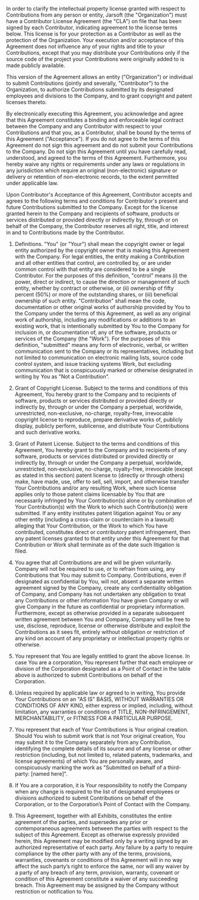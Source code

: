 In order to clarify the intellectual property license granted with respect to Contributions from any person or entity, Jarsoft (the "Organization") must have a Contributor License Agreement (the "CLA") on file that has been signed by each Contributor, indicating agreement to the license terms below. This license is for your protection as a Contributor as well as the protection of the Organization. Your execution and/or acceptance of this Agreement does not influence any of your rights and title to your Contributions, except that you may distribute your Contributions only if the source code of the project your Contributions were originally added to is made publicly available.

This version of the Agreement allows an entity ("Organization") or individual to submit Contributions (jointly and severally, "Contributor") to the Organization, to authorize Contributions submitted by its designated employees and divisions to the Company, and to grant copyright and patent licenses thereto.

By electronically executing this Agreement, you acknowledge and agree that this Agreement constitutes a binding and enforceable legal contract between the Company and any Contributor with respect to your Contributions and that you, as a Contributor, shall be bound by the terms of this Agreement ("Acceptance"). If you do not agree to the terms of this Agreement do not sign this agreement and do not submit your Contributions to the Company. Do not sign this Agreement until you have carefully read, understood, and agreed to the terms of this Agreement. Furthermore, you hereby waive any rights or requirements under any laws or regulations in any jurisdiction which require an original (non-electronic) signature or delivery or retention of non-electronic records, to the extent permitted under applicable law.

Upon Contributor's Acceptance of this Agreement, Contributor accepts and agrees to the following terms and conditions for Contributor's present and future Contributions submitted to the Company. Except for the license granted herein to the Company and recipients of software, products or services distributed or provided directly or indirectly by, through or on behalf of the Company, the Contributor reserves all right, title, and interest in and to Contributions made by the Contributor.

1. Definitions. "You" (or "Your") shall mean the copyright owner or legal entity authorized by the copyright owner that is making this Agreement with the Company. For legal entities, the entity making a Contribution and all other entities that control, are controlled by, or are under common control with that entity are considered to be a single Contributor. For the purposes of this definition, "control" means (i) the power, direct or indirect, to cause the direction or management of such entity, whether by contract or otherwise, or (ii) ownership of fifty percent (50%) or more of the outstanding shares, or (iii) beneficial ownership of such entity.
   "Contribution" shall mean the code, documentation or other original works of authorship provided by You to the Company under the terms of this Agreement, as well as any original work of authorship, including any modifications or additions to an existing work, that is intentionally submitted by You to the Company for inclusion in, or documentation of, any of the software, products or services of the Company (the "Work"). For the purposes of this definition, "submitted" means any form of electronic, verbal, or written communication sent to the Company or its representatives, including but not limited to communication on electronic mailing lists, source code control system, and issue tracking systems Work, but excluding communication that is conspicuously marked or otherwise designated in writing by You as "Not a Contribution".

2. Grant of Copyright License. Subject to the terms and conditions of this Agreement, You hereby grant to the Company and to recipients of software, products or services distributed or provided directly or indirectly by, through or under the Company a perpetual, worldwide, unrestricted, non-exclusive, no-charge, royalty-free, irrevocable copyright license to reproduce, prepare derivative works of, publicly display, publicly perform, sublicense, and distribute Your Contributions and such derivative works.

3. Grant of Patent License. Subject to the terms and conditions of this Agreement, You hereby grant to the Company and to recipients of any software, products or services distributed or provided directly or indirectly by, through or under the Company a perpetual, worldwide, unrestricted, non-exclusive, no-charge, royalty-free, irrevocable (except as stated in this section) patent license to (directly or through others) make, have made, use, offer to sell, sell, import, and otherwise transfer Your Contributions and/or any resulting Work, where such license applies only to those patent claims licensable by You that are necessarily infringed by Your Contribution(s) alone or by combination of Your Contribution(s) with the Work to which such Contribution(s) were submitted. If any entity institutes patent litigation against You or any other entity (including a cross-claim or counterclaim in a lawsuit) alleging that Your Contribution, or the Work to which You have contributed, constitutes direct or contributory patent infringement, then any patent licenses granted to that entity under this Agreement for that Contribution or Work shall terminate as of the date such litigation is filed.

4. You agree that all Contributions are and will be given voluntarily. Company will not be required to use, or to refrain from using, any Contributions that You may submit to Company. Contributions, even if designated as confidential by You, will not, absent a separate written agreement signed by the Company, create any confidentiality obligation of Company, and Company has not undertaken any obligation to treat any Contributions or other information You have given Company or will give Company in the future as confidential or proprietary information. Furthermore, except as otherwise provided in a separate subsequent written agreement between You and Company, Company will be free to use, disclose, reproduce, license or otherwise distribute and exploit the Contributions as it sees fit, entirely without obligation or restriction of any kind on account of any proprietary or intellectual property rights or otherwise.

5. You represent that You are legally entitled to grant the above license. In case You are a corporation, You represent further that each employee or division of the Corporation designated as a Point of Contact in the table above is authorized to submit Contributions on behalf of the Corporation.

6. Unless required by applicable law or agreed to in writing, You provide Your Contributions on an "AS IS" BASIS, WITHOUT WARRANTIES OR CONDITIONS OF ANY KIND, either express or implied, including, without limitation, any warranties or conditions of TITLE, NON-INFRINGEMENT, MERCHANTABILITY, or FITNESS FOR A PARTICULAR PURPOSE.

7. You represent that each of Your Contributions is Your original creation. Should You wish to submit work that is not Your original creation, You may submit it to the Company separately from any Contribution, identifying the complete details of its source and of any license or other restriction (including, but not limited to, related patents, trademarks, and license agreements) of which You are personally aware, and conspicuously marking the work as "Submitted on behalf of a third-party: [named here]".

8. If You are a corporation, it is Your responsibility to notify the Company when any change is required to the list of designated employees or divisions authorized to submit Contributions on behalf of the Corporation, or to the Corporation’s Point of Contact with the Company.

9. This Agreement, together with all Exhibits, constitutes the entire agreement of the parties, and supersedes any prior or contemporaneous agreements between the parties with respect to the subject of this Agreement. Except as otherwise expressly provided herein, this Agreement may be modified only by a writing signed by an authorized representative of each party. Any failure by a party to require compliance by the other party with any of the terms, provisions, warranties, covenants or conditions of this Agreement will in no way affect the such party’s right to enforce the same, nor will any waiver by a party of any breach of any term, provision, warranty, covenant or condition of this Agreement constitute a waiver of any succeeding breach. This Agreement may be assigned by the Company without restriction or notification to You.
